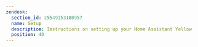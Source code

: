 ```yaml
---
zendesk:
  section_id: 25549153180957
  name: Setup
  description: Instructions on setting up your Home Assistant Yellow
  position: 40
---
```

